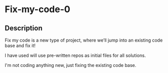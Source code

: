 # Fix-my-code-0

## Description

Fix my code is a new type of project, where we’ll jump into an existing code base and fix it!


I have used will use pre-written repos as initial files for all solutions.

I'm not coding anything new, just fixing the existing code base.